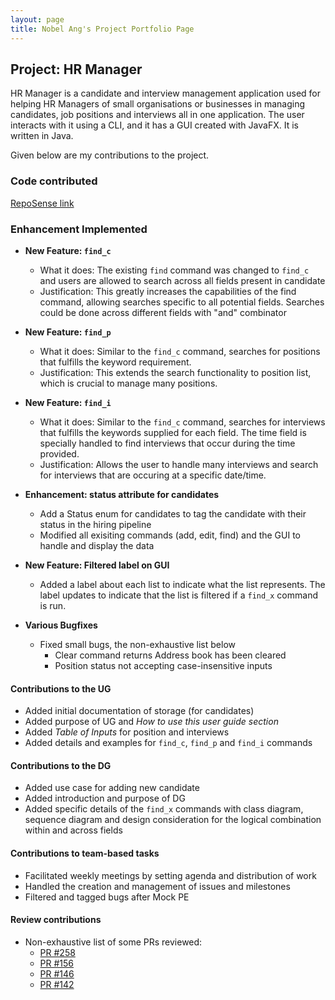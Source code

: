 ```yaml
---
layout: page
title: Nobel Ang's Project Portfolio Page
---
```


## Project: HR Manager

HR Manager is a candidate and interview management application used for helping HR Managers of small organisations
or businesses in managing candidates, job positions and interviews all in one application.
The user interacts with it using a CLI, and it has a GUI created with JavaFX. It is written in Java.

Given below are my contributions to the project.

### Code contributed

[RepoSense link](https://nus-cs2103-ay2122s1.github.io/tp-dashboard/?search=&sort=groupTitle&sortWithin=title&timeframe=commit&mergegroup=&groupSelect=groupByRepos&breakdown=true&checkedFileTypes=docs~functional-code~test-code~other&since=2021-09-17&tabOpen=true&tabType=authorship&tabAuthor=angnobel&tabRepo=AY2122S1-CS2103T-W13-1%2Ftp%5Bmaster%5D&authorshipIsMergeGroup=false&authorshipFileTypes=docs~functional-code~test-code~other&authorshipIsBinaryFileTypeChecked=false)

### Enhancement Implemented
* **New Feature: `find_c`**
    * What it does: The existing `find` command was changed to `find_c` and users are allowed to search across all fields present in candidate
    * Justification: This greatly increases the capabilities of the find command, allowing searches specific to all potential fields. Searches could be done across different fields with "and" combinator

* **New Feature: `find_p`**
    * What it does: Similar to the `find_c` command, searches for positions that fulfills the keyword requirement.
    * Justification: This extends the search functionality to position list, which is crucial to manage many positions.

* **New Feature: `find_i`**
    * What it does: Similar to the `find_c` command, searches for interviews that fulfills the keywords supplied for each field. The time field is specially handled to find interviews that occur during the time provided.
    * Justification: Allows the user to handle many interviews and search for interviews that are occuring at a specific date/time.

* **Enhancement: status attribute for candidates**
    * Add a Status enum for candidates to tag the candidate with their status in the hiring pipeline
    * Modified all exisiting commands (add, edit, find) and the GUI to handle and display the data

* **New Feature: Filtered label on GUI**
    * Added a label about each list to indicate what the list represents. The label updates to indicate that the list is filtered if a `find_x` command is run.

* **Various Bugfixes**
  * Fixed small bugs, the non-exhaustive list below 
      * Clear command returns Address book has been cleared
      * Position status not accepting case-insensitive inputs

#### Contributions to the UG
* Added initial documentation of storage (for candidates)
* Added purpose of UG and *How to use this user guide section*
* Added *Table of Inputs* for position and interviews
* Added details and examples for `find_c`, `find_p` and `find_i` commands

#### Contributions to the DG
* Added use case for adding new candidate
* Added introduction and purpose of DG
* Added specific details of the `find_x` commands with class diagram, sequence diagram and design consideration for the logical combination within and across fields

#### Contributions to team-based tasks
* Facilitated weekly meetings by setting agenda and distribution of work
* Handled the creation and management of issues and milestones
* Filtered and tagged bugs after Mock PE

#### Review contributions
* Non-exhaustive list of some PRs reviewed:
    * [PR #258](https://github.com/AY2122S1-CS2103T-W13-1/tp/pull/258)
    * [PR #156](https://github.com/AY2122S1-CS2103T-W13-1/tp/pull/156)
    * [PR #146](https://github.com/AY2122S1-CS2103T-W13-1/tp/pull/146)
    * [PR #142](https://github.com/AY2122S1-CS2103T-W13-1/tp/pull/142)

